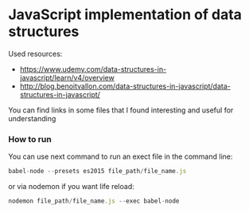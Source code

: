 # JavaScript implementation of data structures
Used resources:
 - https://www.udemy.com/data-structures-in-javascript/learn/v4/overview
 - http://blog.benoitvallon.com/data-structures-in-javascript/data-structures-in-javascript/
 
You can find links in some files that I found interesting and useful for understanding

### How to run
You can use next command to run an exect file in the command line:
```javascript
babel-node --presets es2015 file_path/file_name.js
```
or via nodemon if you want life reload:
```javascript
nodemon file_path/file_name.js --exec babel-node
```
